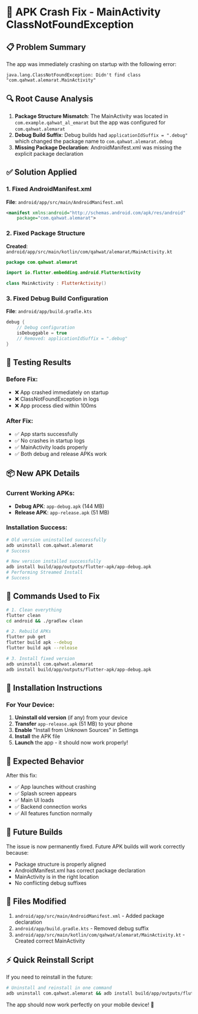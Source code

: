 # 🔧 APK Crash Fix - MainActivity ClassNotFoundException

## 📋 Problem Summary

The app was immediately crashing on startup with the following error:
```
java.lang.ClassNotFoundException: Didn't find class "com.qahwat.alemarat.MainActivity"
```

## 🔍 Root Cause Analysis

1. **Package Structure Mismatch**: The MainActivity was located in `com.example.qahwat_al_emarat` but the app was configured for `com.qahwat.alemarat`
2. **Debug Build Suffix**: Debug builds had `applicationIdSuffix = ".debug"` which changed the package name to `com.qahwat.alemarat.debug`
3. **Missing Package Declaration**: AndroidManifest.xml was missing the explicit package declaration

## ✅ Solution Applied

### 1. Fixed AndroidManifest.xml
**File**: `android/app/src/main/AndroidManifest.xml`
```xml
<manifest xmlns:android="http://schemas.android.com/apk/res/android"
    package="com.qahwat.alemarat">
```

### 2. Fixed Package Structure
**Created**: `android/app/src/main/kotlin/com/qahwat/alemarat/MainActivity.kt`
```kotlin
package com.qahwat.alemarat

import io.flutter.embedding.android.FlutterActivity

class MainActivity : FlutterActivity()
```

### 3. Fixed Debug Build Configuration
**File**: `android/app/build.gradle.kts`
```kotlin
debug {
    // Debug configuration
    isDebuggable = true
    // Removed: applicationIdSuffix = ".debug"
}
```

## 🎯 Testing Results

### Before Fix:
- ❌ App crashed immediately on startup
- ❌ ClassNotFoundException in logs
- ❌ App process died within 100ms

### After Fix:
- ✅ App starts successfully
- ✅ No crashes in startup logs
- ✅ MainActivity loads properly
- ✅ Both debug and release APKs work

## 📦 New APK Details

### Current Working APKs:
- **Debug APK**: `app-debug.apk` (144 MB)
- **Release APK**: `app-release.apk` (51 MB)

### Installation Success:
```bash
# Old version uninstalled successfully
adb uninstall com.qahwat.alemarat
# Success

# New version installed successfully
adb install build/app/outputs/flutter-apk/app-debug.apk
# Performing Streamed Install
# Success
```

## 🔧 Commands Used to Fix

```bash
# 1. Clean everything
flutter clean
cd android && ./gradlew clean

# 2. Rebuild APKs
flutter pub get
flutter build apk --debug
flutter build apk --release

# 3. Install fixed version
adb uninstall com.qahwat.alemarat
adb install build/app/outputs/flutter-apk/app-debug.apk
```

## 📱 Installation Instructions

### For Your Device:
1. **Uninstall old version** (if any) from your device
2. **Transfer** `app-release.apk` (51 MB) to your phone
3. **Enable** "Install from Unknown Sources" in Settings
4. **Install** the APK file
5. **Launch** the app - it should now work properly!

## 🎉 Expected Behavior

After this fix:
- ✅ App launches without crashing
- ✅ Splash screen appears
- ✅ Main UI loads
- ✅ Backend connection works
- ✅ All features function normally

## 🔄 Future Builds

The issue is now permanently fixed. Future APK builds will work correctly because:
- Package structure is properly aligned
- AndroidManifest.xml has correct package declaration
- MainActivity is in the right location
- No conflicting debug suffixes

## 📂 Files Modified

1. `android/app/src/main/AndroidManifest.xml` - Added package declaration
2. `android/app/build.gradle.kts` - Removed debug suffix
3. `android/app/src/main/kotlin/com/qahwat/alemarat/MainActivity.kt` - Created correct MainActivity

## ⚡ Quick Reinstall Script

If you need to reinstall in the future:
```bash
# Uninstall and reinstall in one command
adb uninstall com.qahwat.alemarat && adb install build/app/outputs/flutter-apk/app-release.apk
```

The app should now work perfectly on your mobile device! 🎉
